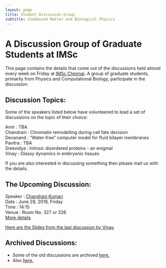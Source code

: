 ```yaml
---
layout: page
title: Student Discussion Group  
subtitle: Condensed Matter and Biological Physics
---
```

# A Discussion Group of Graduate Students at IMSc

This page contains the details that come out of the discussions held almost every week on Friday at [IMSc Chennai](https://www.imsc.res.in/). A group of graduate students, primarily from Physics and Computational Biology, participate in the discussion.

## Discussion Topics:

Some of the speakers listed below have volunteered to lead a set of discussions on the topic of their choice:

Amir	  	:	TBA  
Chandrani	:	Chromatin remodelling during cell fate decision  
Devanand	:	“Water-free” computer model for fluid bilayer membranes  
Pavitra		:	TBA  
Sreevidya	:	Intinsic disordered proteins - an enigma!  
Vinay		  :	Glassy dynamics in embryonic tissues  

If you are also interested in discussing something then please mail us with the details.

## The Upcoming Discussion:
Speaker :      [Chandrani Kumari](https://www.imsc.res.in/chandrani_kumari)  
Date    :      June 28, 2019, Friday  
Time    :      14:15   
Venue   :      Room No. 327 or 326  
[More details](https://vinayphys.github.io/discussion2019/2019/06/enhancer_activity_during_embryonic_development)

[Here are the Slides from the last discussion by Vinay](https://github.com/vinayphys/discussion2019/blob/master/slides/vinay_discussion2019_1.pdf)

  

## Archived Discussions:  
* Some of the old discussions are archived [here.](https://www.imsc.res.in/~kamalt/discussions.html)
* Also [here.](https://vinayphys.github.io/discussion/)

